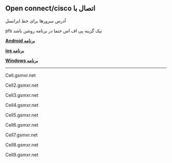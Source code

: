 **Open connect/cisco اتصال با**
---
آدرس سرورها برای خط ایرانسل

 pfs تیک گزینه پی اف اس حتما در برنامه روشن باشد
 
 
[**Android برنامه**](https://my.uupload.ir/dl/dxVmrv5r)

[**ios برنامه**](https://apps.apple.com/us/app/cisco-secure-client/id1135064690)

[**Windows برنامه**](https://my.uupload.ir/dl/kjgxYnVv)

---
Cell.gsmxr.net

Cell2.gsmxr.net

Cell3.gsmxr.net

Cell4.gsmxr.net

Cell5.gsmxr.net

Cell6.gsmxr.net

Cell7.gsmxr.net

Cell8.gsmxr.net

Cell9.gsmxr.net
